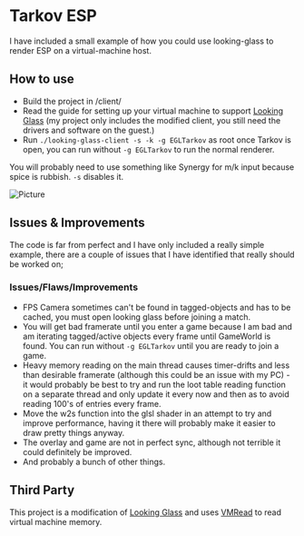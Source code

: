 # Tarkov ESP

I have included a small example of how you could use looking-glass to render ESP on a virtual-machine host.

## How to use
- Build the project in /client/
- Read the guide for setting up your virtual machine to support [Looking Glass](https://github.com/gnif/LookingGlass) (my project only includes the modified client, you still need the drivers and software on the guest.)
- Run `./looking-glass-client -s -k -g EGLTarkov` as root once Tarkov is open, you can run without `-g EGLTarkov` to run the normal renderer.

You will probably need to use something like Synergy for m/k input because spice is rubbish. `-s` disables it.

![Picture](https://i.imgur.com/bKtYsOd.png)

## Issues & Improvements
The code is far from perfect and I have only included a really simple example, there are a couple of issues that I have identified that really should be worked on;

### Issues/Flaws/Improvements
* FPS Camera sometimes can't be found in tagged-objects and has to be cached, you must open looking glass before joining a match.
* You will get bad framerate until you enter a game because I am bad and am iterating tagged/active objects every frame until GameWorld is found. You can run without `-g EGLTarkov` until you are ready to join a game.
* Heavy memory reading on the main thread causes timer-drifts and less than desirable framerate (although this could be an issue with my PC) - it would probably be best to try and run the loot table reading function on a separate thread and only update it every now and then as to avoid reading 100's of entries every frame.
* Move the w2s function into the glsl shader in an attempt to try and improve performance, having it there will probably make it easier to draw pretty things anyway.
* The overlay and game are not in perfect sync, although not terrible it could definitely be improved.
* And probably a bunch of other things.

## Third Party

This project is a modification of [Looking Glass](https://github.com/gnif/LookingGlass) and uses [VMRead](https://github.com/Heep042/vmread) to read virtual machine memory.
